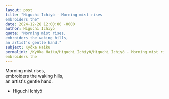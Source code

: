 ```yaml
---
layout: post
title: "Higuchi Ichiyō - Morning mist rises  
embroiders the"
date: 2024-12-28 12:00:00 -0000
author: Higuchi Ichiyō
quote: "Morning mist rises,  
embroiders the waking hills,  
an artist's gentle hand."
subject: Kyōka Haiku
permalink: /Kyōka Haiku/Higuchi Ichiyō/Higuchi Ichiyō - Morning mist rises  
embroiders the
---
```


Morning mist rises,  
embroiders the waking hills,  
an artist's gentle hand.

- Higuchi Ichiyō
